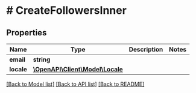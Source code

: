 # # CreateFollowersInner

## Properties

Name | Type | Description | Notes
------------ | ------------- | ------------- | -------------
**email** | **string** |  |
**locale** | [**\OpenAPI\Client\Model\Locale**](Locale.md) |  |

[[Back to Model list]](../../README.md#models) [[Back to API list]](../../README.md#endpoints) [[Back to README]](../../README.md)
